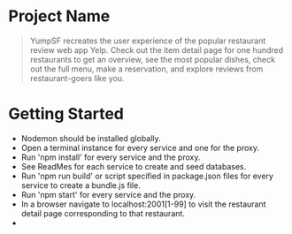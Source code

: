 # Project Name

> YumpSF recreates the user experience of the popular restaurant review web app Yelp. Check out the item detail page for one hundred restaurants to get an overview, see the most popular dishes, check out the full menu, make a reservation, and explore reviews from restaurant-goers like you. 

# Getting Started
* Nodemon should be installed globally.
* Open a terminal instance for every service and one for the proxy.
* Run 'npm install' for every service and the proxy.
* See ReadMes for each service to create and seed databases.
* Run 'npm run build' or script specified in package.json files for every service to create a bundle.js file.
* Run 'npm start' for every service and the proxy.
* In a browser navigate to localhost:2001[1-99] to visit the restaurant detail page corresponding to that restaurant.
*
